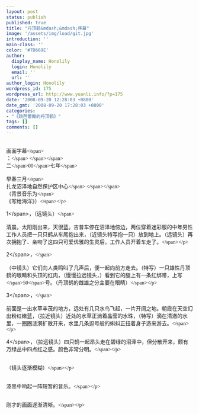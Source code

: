 ```yaml
---
layout: post
status: publish
published: true
title: "丹顶鹤&mdash;&mdash;序幕"
image: '/assets/img/load/git.jpg'
introduction: ''
main-class: ''
color: '#7D669E'
author:
  display_name: Honolily
  login: Honolily
  email: ''
  url: ''
author_login: Honolily
wordpress_id: 175
wordpress_url: http://www.yuanli.info/?p=175
date: '2008-09-20 12:28:03 +0800'
date_gmt: '2008-09-20 17:28:03 +0800'
categories:
- "《跳芭蕾舞的丹顶鹤》"
tags: []
comments: []
---
```

<p CLASS="MsoNormal"><span STYLE="FONT-FAMILY: 宋体; mso-ascii-font-family: 'Times New Roman'; mso-hansi-font-family: 'Times New Roman'"><br />
画面字幕<&#47;span> <span STYLE="FONT-FAMILY: 宋体; mso-ascii-font-family: 'Times New Roman'; mso-hansi-font-family: 'Times New Roman'"><br />
：<&#47;span><span LANG="EN-US" XML:LANG="EN-US"><span STYLE="mso-spacerun: yes">&nbsp;<wbr><&#47;span><&#47;span> <span STYLE="FONT-FAMILY: 宋体; mso-ascii-font-family: 'Times New Roman'; mso-hansi-font-family: 'Times New Roman'"><br />
二<&#47;span><span LANG="EN-US" XML:LANG="EN-US">00<&#47;span><span STYLE="FONT-FAMILY: 宋体; mso-ascii-font-family: 'Times New Roman'; mso-hansi-font-family: 'Times New Roman'">七年<&#47;span><br />
<span STYLE="FONT-FAMILY: 宋体; mso-ascii-font-family: 'Times New Roman'; mso-hansi-font-family: 'Times New Roman'"><br />
早春三月<&#47;span> <span STYLE="FONT-FAMILY: 宋体; mso-ascii-font-family: 'Times New Roman'; mso-hansi-font-family: 'Times New Roman'"><br />
扎龙沼泽地自然保护区中心<&#47;span><span LANG="EN-US" XML:LANG="EN-US"><span STYLE="mso-spacerun: yes">&nbsp;<wbr><&#47;span><&#47;span> <span STYLE="FONT-FAMILY: 宋体; mso-ascii-font-family: 'Times New Roman'; mso-hansi-font-family: 'Times New Roman'"><br />
（背景音乐为<&#47;span> <span STYLE="FONT-FAMILY: 宋体; mso-ascii-font-family: 'Times New Roman'; mso-hansi-font-family: 'Times New Roman'"><br />
《写给海洋》）<&#47;span><&#47;p></p>
<p CLASS="MsoNormal"><span LANG="EN-US" XML:LANG="EN-US">1<&#47;span><span STYLE="FONT-FAMILY: 宋体; mso-ascii-font-family: 'Times New Roman'; mso-hansi-font-family: 'Times New Roman'">，（远镜头）<&#47;span><br />
<span STYLE="FONT-FAMILY: 宋体; mso-ascii-font-family: 'Times New Roman'; mso-hansi-font-family: 'Times New Roman'"><br />
清晨，太阳刚出来，天很蓝。吉普车停在沼泽地傍边，两位穿着迷彩服的中年男性工作人员把一只只鹤从车尾抱出来，（近镜头特写抱一只）放到地上。（远镜头）再次拥抱了、亲吻了这四只可爱优雅的生灵后，工作人员开着车走了。<&#47;span><&#47;p></p>
<p CLASS="MsoNormal"><span LANG="EN-US" XML:LANG="EN-US">2<&#47;span><span STYLE="FONT-FAMILY: 宋体; mso-ascii-font-family: 'Times New Roman'; mso-hansi-font-family: 'Times New Roman'">，<&#47;span><br />
<span STYLE="FONT-FAMILY: 宋体; mso-ascii-font-family: 'Times New Roman'; mso-hansi-font-family: 'Times New Roman'"><br />
（中镜头）它们向人类鸣叫了几声后，便一起向前方走去。（特写）一只雄性丹顶鹤的眼睛和头顶的红肉，（慢慢拉远镜头，）看到它的腿上有一条红绑带，上写<&#47;span><span LANG="EN-US" XML:LANG="EN-US">50<&#47;span><span STYLE="FONT-FAMILY: 宋体; mso-ascii-font-family: 'Times New Roman'; mso-hansi-font-family: 'Times New Roman'">号。（丹顶鹤的雌雄之分主要在眼睛）<&#47;span><&#47;p></p>
<p CLASS="MsoNormal"><span LANG="EN-US" XML:LANG="EN-US">3<&#47;span><span STYLE="FONT-FAMILY: 宋体; mso-ascii-font-family: 'Times New Roman'; mso-hansi-font-family: 'Times New Roman'">，<&#47;span><br />
<span STYLE="FONT-FAMILY: 宋体; mso-ascii-font-family: 'Times New Roman'; mso-hansi-font-family: 'Times New Roman'"><br />
前面是一出水草丰茂的地方，远处有几只水鸟飞起，一片开阔之地。朝霞在天空幻出粉红嫩蓝，（拉近镜头）近处的水草正淌着晶莹的水珠，（特写）滴在清澈的水里，一圈圈涟漪扩散开来，水里几条逗号般的蝌蚪正扭着身子游来游去。<&#47;span><&#47;p></p>
<p CLASS="MsoNormal"><span LANG="EN-US" XML:LANG="EN-US">4<&#47;span><span STYLE="FONT-FAMILY: 宋体; mso-ascii-font-family: 'Times New Roman'; mso-hansi-font-family: 'Times New Roman'">，（拉远镜头）四只鹤一起昂头走在碧绿的沼泽中，但分散开来，颇有万绿丛中四点红之感。颜色非常分明。<&#47;span><&#47;p></p>
<p CLASS="MsoNormal"><span STYLE="FONT-FAMILY: 宋体; mso-ascii-font-family: 'Times New Roman'; mso-hansi-font-family: 'Times New Roman'"><br />
（镜头逐渐模糊）<&#47;span><&#47;p></p>
<p CLASS="MsoNormal"><span STYLE="FONT-FAMILY: 宋体; mso-ascii-font-family: 'Times New Roman'; mso-hansi-font-family: 'Times New Roman'"><br />
漆黑中响起一阵短暂的音乐。<&#47;span><&#47;p></p>
<p CLASS="MsoNormal"><span STYLE="FONT-FAMILY: 宋体; mso-ascii-font-family: 'Times New Roman'; mso-hansi-font-family: 'Times New Roman'"><br />
刚才的画面逐渐清晰。<&#47;span><&#47;p></p>

